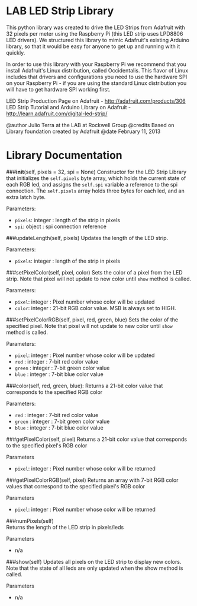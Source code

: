 LAB LED Strip Library 
=====================

This python library was created to drive the LED Strips from Adafruit with 32 pixels per meter using the Raspberry Pi (this LED strip uses LPD8806 LED drivers). We structured this library to mimic Adafruit's existing Arduino library, so that it would be easy for anyone to get up and running with it quickly. 

In order to use this library with your Raspberry Pi we recommend that you install Adafruit's Linux distribution, called Occidentalis. This flavor of Linux includes that drivers and configurations you need to use the hardware SPI on your Raspberry Pi - if you are using the standard Linux distribution you will have to get hardware SPI working first.

LED Strip Production Page on Adafruit - http://adafruit.com/products/306  
LED Strip Tutorial and Arduino Library on Adafruit - http://learn.adafruit.com/digital-led-strip/

@author 	Julio Terra at the LAB at Rockwell Group
@credits 	Based on Library foundation created by Adafruit
@date		February 11, 2013

Library Documentation
=====================

###__init__(self, pixels = 32, spi = None)
Constructor for the LED Strip Library that initializes the `self.pixels` byte array, which holds the current state of each RGB led, and assigns the `self.spi` variable a reference to the spi connection. The `self.pixels` array holds three bytes for each led, and an extra latch byte.

Parameters:
* `pixels`: integer : length of the strip in pixels
* `spi`: object : spi connection reference

###updateLength(self, pixels)
Updates the length of the LED strip.

Parameters: 
* `pixels`: integer : length of the strip in pixels

###setPixelColor(self, pixel, color)
Sets the color of a pixel from the LED strip. Note that pixel will not update to new color until `show` method is called.

Parameters:
* `pixel`: integer : Pixel number whose color will be updated
* `color`: integer : 21-bit RGB color value. MSB is always set to HIGH.

###setPixelColorRGB(self, pixel, red, green, blue)
Sets the color of the specified pixel. Note that pixel will not update to new color until `show` method is called.

Parameters:
* `pixel`: integer : Pixel number whose color will be updated
* `red` : integer : 7-bit red color value 
* `green` : integer : 7-bit green color value 
* `blue` : integer : 7-bit blue color value 

###color(self, red, green, blue):
Returns a 21-bit color value that corresponds to the specified RGB color

Parameters:
* `red` : integer : 7-bit red color value 
* `green` : integer : 7-bit green color value 
* `blue` : integer : 7-bit blue color value 

###getPixelColor(self, pixel)
Returns a 21-bit color value that corresponds to the specified pixel's RGB color

Parameters
* `pixel`: integer : Pixel number whose color will be returned

###getPixelColorRGB(self, pixel)
Returns an array with 7-bit RGB color values that correspond to the specified pixel's RGB color

Parameters
* `pixel`: integer : Pixel number whose color will be returned

###numPixels(self) 	
Returns the length of the LED strip in pixels/leds

Parameters
* n/a

###show(self)
Updates all pixels on the LED strip to display new colors. Note that the state of all leds are only updated when the show method is called.

Parameters
* n/a


